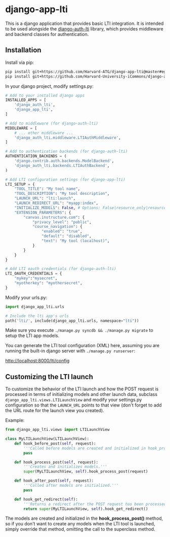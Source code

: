 # django-app-lti

This is a django application that provides basic LTI integration. It is intended to be used alongside the [django-auth-lti](https://github.com/Harvard-University-iCommons/django-auth-lti)  library, which provides middleware and backend classes for authentication.

## Installation

Install via pip:

```bash
pip install git+https://github.com/Harvard-ATG/django-app-lti@master#egg=django-app-lti
pip install git+https://github.com/Harvard-University-iCommons/django-auth-lti@master#egg=django-auth-lti
```

In your django project, modify settings.py:

```python
# Add to your installed django apps
INSTALLED_APPS = [
    'django_auth_lti',
    'django_app_lti',
]

# Add to middleware (for django-auth-lti)
MIDDLEWARE = [
    # ... other middleware ...
    'django_auth_lti.middleware.LTIAuthMiddleware',
]

# Add to authentication backends (for django-auth-lti)
AUTHENTICATION_BACKENDS = (
    'django.contrib.auth.backends.ModelBackend',
    'django_auth_lti.backends.LTIAuthBackend',
)

# Add LTI configuration settings (for django-app-lti)
LTI_SETUP = {
    "TOOL_TITLE": "My tool name",
    "TOOL_DESCRIPTION": "My tool description",
    "LAUNCH_URL": "lti:launch",
    "LAUNCH_REDIRECT_URL": "myapp:index",
    "INITIALIZE_MODELS": False, # Options: False|resource_only|resource_and_course|resource_and_course_users
    "EXTENSION_PARAMETERS": {
        "canvas.instructure.com": {
            "privacy_level": "public",
            "course_navigation": {
                "enabled": "true",
                "default": "disabled",
                "text": "My tool (localhost)",
            }
        }
    }
}

# Add LTI oauth credentials (for django-auth-lti)
LTI_OAUTH_CREDENTIALS = {
    "mykey":"mysecret",
    "myotherkey": "myothersecret",
}
```

Modify your urls.py:

```python
import django_app_lti.urls

# Include the lti app's urls
path('lti/', include(django_app_lti.urls, namespace="lti"))
```

Make sure you execute ```./manage.py syncdb && ./manage.py migrate``` to setup the LTI app models.

You can generate the LTI tool configuration (XML) here, assuming you are running the built-in django server with ```./manage.py runserver```:

[http://localhost:8000/lti/config](http://localhost:8000/lti/config)

## Customizing the LTI launch

To customize the behavior of the LTI launch and how the POST request is processed in terms of initializing models and other launch data, subclass ```django_app_lti.views.LTILaunchView``` and modify your settings.py configuration so that the ```LAUNCH_URL``` points to that view (don't forget to add the URL route for the launch view you created).

Example:

```python
from django_app_lti.views import LTILaunchView

class MyLTILaunchView(LTILaunchView):
    def hook_before_post(self, request):
        '''Called before models are created and initialized in hook_process_post().'''
        pass

    def hook_process_post(self, request):
        '''Creates and initializes models.'''
        super(MyLTILaunchView, self).hook_process_post(request)

    def hook_after_post(self, request):
        '''Called after models are initialized.'''
        pass

    def hook_get_redirect(self):
        '''Returns a redirect after the POST request has been processed.'''
        return super(MyLTILaunchView, self).hook_get_redirect()
```

The models are created and initialized in the **hook_process_post()** method, so if you don't want to create any models when the LTI tool is launched, simply override that method, omitting the call to the superclass method.
